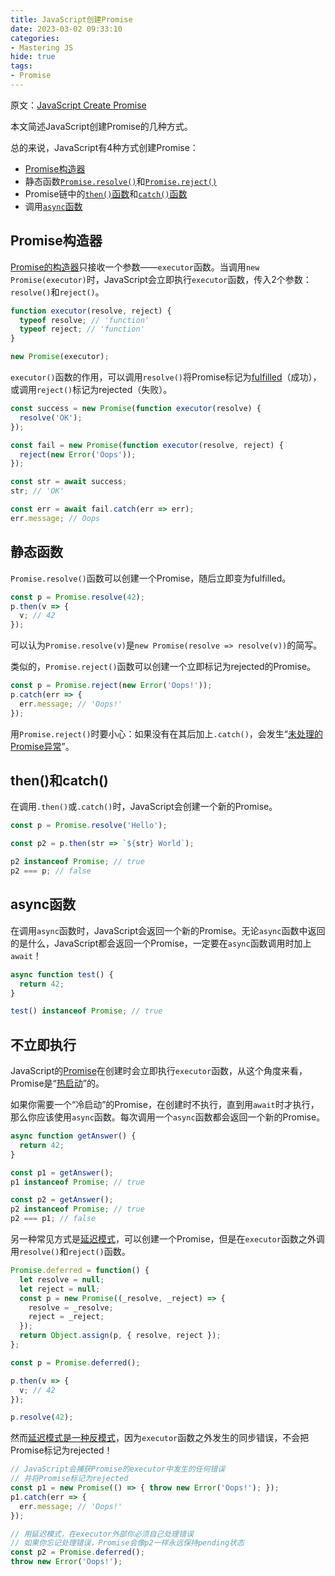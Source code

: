 ```yaml
---
title: JavaScript创建Promise
date: 2023-03-02 09:33:10
categories:
- Mastering JS
hide: true
tags:
- Promise
---
```


原文：[JavaScript Create Promise](https://masteringjs.io/tutorials/fundamentals/promise-create)

本文简述JavaScript创建Promise的几种方式。

<!-- more -->

总的来说，JavaScript有4种方式创建Promise：

* [Promise构造器](https://masteringjs.io/tutorials/fundamentals/promise-new)
* 静态函数[`Promise.resolve()`](https://masteringjs.io/tutorials/fundamentals/promise-resolve)和[`Promise.reject()`](https://developer.mozilla.org/en-US/docs/Web/JavaScript/Reference/Global_Objects/Promise/reject)
* Promise链中的[`then()`函数](https://masteringjs.io/tutorials/fundamentals/then)和[`catch()`函数](https://masteringjs.io/tutorials/fundamentals/catch)
* 调用[`async`函数](https://thecodebarbarian.com/async-functions-in-javascript.html)

## Promise构造器

[Promise的构造器](https://developer.mozilla.org/en-US/docs/Web/JavaScript/Reference/Global_Objects/Promise)只接收一个参数——`executor`函数。当调用`new Promise(executor)`时，JavaScript会立即执行`executor`函数，传入2个参数：`resolve()`和`reject()`。

```javascript
function executor(resolve, reject) {
  typeof resolve; // 'function'
  typeof reject; // 'function'
}

new Promise(executor);
```

`executor()`函数的作用，可以调用`resolve()`将Promise标记为[fulfilled](https://masteringjs.io/tutorials/fundamentals/promise#promises-as-state-machines)（成功），或调用`reject()`标记为rejected（失败）。

```javascript
const success = new Promise(function executor(resolve) {
  resolve('OK');
});

const fail = new Promise(function executor(resolve, reject) {
  reject(new Error('Oops'));
});

const str = await success;
str; // 'OK'

const err = await fail.catch(err => err);
err.message; // Oops
```

## 静态函数

`Promise.resolve()`函数可以创建一个Promise，随后立即变为fulfilled。

```javascript
const p = Promise.resolve(42);
p.then(v => {
  v; // 42
});
```

可以认为`Promise.resolve(v)`是`new Promise(resolve => resolve(v))`的简写。

类似的，`Promise.reject()`函数可以创建一个立即标记为rejected的Promise。

```javascript
const p = Promise.reject(new Error('Oops!'));
p.catch(err => {
  err.message; // 'Oops!'
});
```

用`Promise.reject()`时要小心：如果没有在其后加上`.catch()`，会发生“[未处理的Promise异常](https://thecodebarbarian.com/unhandled-promise-rejections-in-node.js.html)”。

## then()和catch()

在调用`.then()`或`.catch()`时，JavaScript会创建一个新的Promise。

```javascript
const p = Promise.resolve('Hello');

const p2 = p.then(str => `${str} World`);

p2 instanceof Promise; // true
p2 === p; // false
```

## async函数

在调用`async`函数时，JavaScript会返回一个新的Promise。无论`async`函数中返回的是什么，JavaScript都会返回一个Promise，一定要在`async`函数调用时加上`await`！

```javascript
async function test() {
  return 42;
}

test() instanceof Promise; // true
```

## 不立即执行

JavaScript的[Promise](https://masteringjs.io/tutorials/fundamentals/promise)在创建时会立即执行`executor`函数，从这个角度来看，Promise是“[热启动](https://staltz.com/cold-and-hot-callbacks.html)”的。

如果你需要一个“冷启动”的Promise，在创建时不执行，直到用`await`时才执行，那么你应该使用`async`函数。每次调用一个`async`函数都会返回一个新的Promise。

```javascript
async function getAnswer() {
  return 42;
}

const p1 = getAnswer();
p1 instanceof Promise; // true

const p2 = getAnswer();
p2 instanceof Promise; // true
p2 === p1; // false
```

另一种常见方式是[延迟模式](https://developer.mozilla.org/en-US/docs/Mozilla/JavaScript_code_modules/Promise.jsm/Deferred)，可以创建一个Promise，但是在`executor`函数之外调用`resolve()`和`reject()`函数。

```javascript
Promise.deferred = function() {
  let resolve = null;
  let reject = null;
  const p = new Promise((_resolve, _reject) => {
    resolve = _resolve;
    reject = _reject;
  });
  return Object.assign(p, { resolve, reject });
};

const p = Promise.deferred();

p.then(v => {
  v; // 42
});

p.resolve(42);
```

然而[延迟模式是一种反模式](https://github.com/petkaantonov/bluebird/wiki/Promise-anti-patterns#the-deferred-anti-pattern)，因为`executor`函数之外发生的同步错误，不会把Promise标记为rejected！

```javascript
// JavaScript会捕获Promise的executor中发生的任何错误
// 并将Promise标记为rejected
const p1 = new Promise(() => { throw new Error('Oops!'); });
p1.catch(err => {
  err.message; // 'Oops!'
});

// 用延迟模式，在executor外部你必须自己处理错误
// 如果你忘记处理错误，Promise会像p2一样永远保持pending状态
const p2 = Promise.deferred();
throw new Error('Oops!');
```
